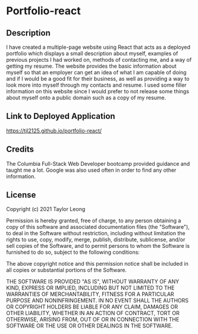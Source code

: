 # Portfolio-react

## Description 
I have created a multiple-page website using React that acts as a deployed portfolio which
displays a small description about myself, examples of previous projects I had worked on, methods of contacting me, and a way of getting my resume. The website provides the basic information about myself so that an employer can get an idea of what I am capable of doing and if I would be a good fit for their business, as well as providing a way to look more into myself through my contacts and resume. I used some filler information on this website since I would prefer to not release some things about myself onto a public domain such as a copy of my resume. 

## Link to Deployed Application 
https://tjl2125.github.io/portfolio-react/

## Credits
The Columbia Full-Stack Web Developer bootcamp provided guidance and taught me a lot. Google was also used often in order to find any other information.

## License
Copyright (c) 2021 Taylor Leong

Permission is hereby granted, free of charge, to any person obtaining a copy of this software and associated documentation files (the "Software"), to deal in the Software without restriction, including without limitation the rights to use, copy, modify, merge, publish, distribute, sublicense, and/or sell copies of the Software, and to permit persons to whom the Software is furnished to do so, subject to the following conditions:

The above copyright notice and this permission notice shall be included in all copies or substantial portions of the Software.

THE SOFTWARE IS PROVIDED "AS IS", WITHOUT WARRANTY OF ANY KIND, EXPRESS OR IMPLIED, INCLUDING BUT NOT LIMITED TO THE WARRANTIES OF MERCHANTABILITY, FITNESS FOR A PARTICULAR PURPOSE AND NONINFRINGEMENT. IN NO EVENT SHALL THE AUTHORS OR COPYRIGHT HOLDERS BE LIABLE FOR ANY CLAIM, DAMAGES OR OTHER LIABILITY, WHETHER IN AN ACTION OF CONTRACT, TORT OR OTHERWISE, ARISING FROM, OUT OF OR IN CONNECTION WITH THE SOFTWARE OR THE USE OR OTHER DEALINGS IN THE SOFTWARE.
